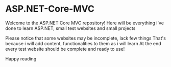 # ASP.NET-Core-MVC
Welcome to the ASP.NET Core MVC repository!
Here will be everything i've done to learn ASP.NET, small test websites and small projects

Please notice that some websites may be incomplete, lack few things
That's because i will add content, functionalities to them as i will learn
At the end every test website should be complete and ready to use!

Happy reading

